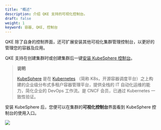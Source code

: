 ```yaml
---
title: "概述"
description: 介绍 QKE 支持的可视化控制台。
draft: false
weight: 1
keyword: 容器, QKE, 控制台
---
```


QKE 除了自身的控制界面，还可扩展安装其他可视化集群管理控制台，以更好的管理您的容器及应用。

QKE 支持在创建集群时或创建集群后一键[安装 KubeSphere 控制台](../install_ks/)。
> **说明**
>
> [KubeSphere](https://kubesphere.io/) 是在 [Kubernetes](https://kubernetes.io/) （简称 K8s，开源容器调度平台）之上构建的企业级分布式多租户容器管理平台，提供全栈的 IT 自动化运维的能力，简化企业的 DevOps 工作流。是 CNCF 会员，已通过 Kubernetes 一致性验证。

安装 KubeSphere 后，您便可以在集群的**可视化控制台**界面看到 KubeSphere 控制台的使用入口。

![](../../../_images/ks_console_entrance.png)
